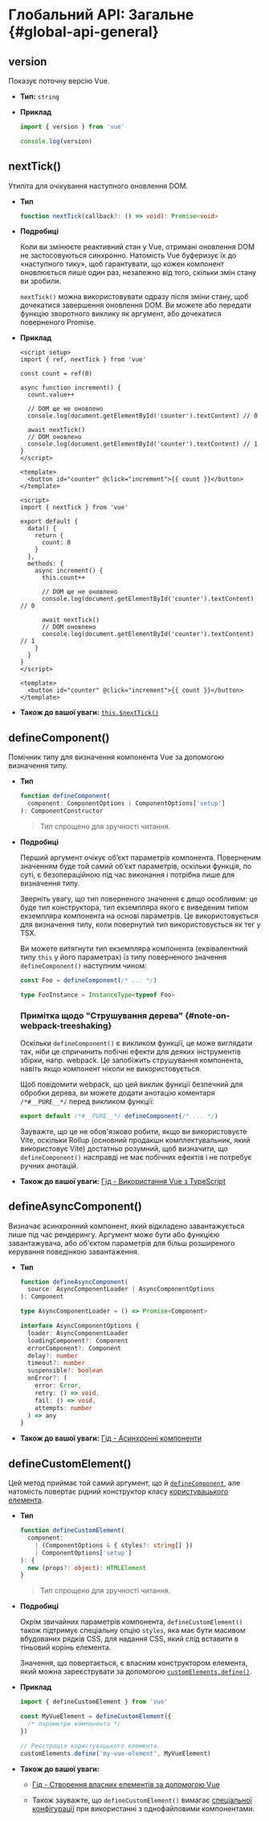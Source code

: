 # Глобальний API: Загальне {#global-api-general}

## version

Показує поточну версію Vue.

- **Тип:** `string`

- **Приклад**

  ```js
  import { version } from 'vue'

  console.log(version)
  ```

## nextTick()

Утиліта для очікування наступного оновлення DOM.

- **Тип**

  ```ts
  function nextTick(callback?: () => void): Promise<void>
  ```

- **Подробиці**

  Коли ви змінюєте реактивний стан у Vue, отримані оновлення DOM не застосовуються синхронно. Натомість Vue буферизує їх до «наступного тику», щоб гарантувати, що кожен компонент оновлюється лише один раз, незалежно від того, скільки змін стану ви зробили.

  `nextTick()` можна використовувати одразу після зміни стану, щоб дочекатися завершення оновлення DOM. Ви можете або передати функцію зворотного виклику як аргумент, або дочекатися поверненого Promise.

- **Приклад**

  <div class="composition-api">

  ```vue
  <script setup>
  import { ref, nextTick } from 'vue'

  const count = ref(0)

  async function increment() {
    count.value++

    // DOM ще не оновлено
    console.log(document.getElementById('counter').textContent) // 0

    await nextTick()
    // DOM оновлено
    console.log(document.getElementById('counter').textContent) // 1
  }
  </script>

  <template>
    <button id="counter" @click="increment">{{ count }}</button>
  </template>
  ```

  </div>
  <div class="options-api">

  ```vue
  <script>
  import { nextTick } from 'vue'

  export default {
    data() {
      return {
        count: 0
      }
    },
    methods: {
      async increment() {
        this.count++

        // DOM ще не оновлено
        console.log(document.getElementById('counter').textContent) // 0

        await nextTick()
        // DOM оновлено
        console.log(document.getElementById('counter').textContent) // 1
      }
    }
  }
  </script>

  <template>
    <button id="counter" @click="increment">{{ count }}</button>
  </template>
  ```

  </div>

- **Також до вашої уваги:** [`this.$nextTick()`](/api/component-instance.html#nexttick)

## defineComponent()

Помічник типу для визначення компонента Vue за допомогою визначення типу.

- **Тип**

  ```ts
  function defineComponent(
    component: ComponentOptions | ComponentOptions['setup']
  ): ComponentConstructor
  ```

  > Тип спрощено для зручності читання.

- **Подробиці**

  Перший аргумент очікує об’єкт параметрів компонента. Поверненим значенням буде той самий об’єкт параметрів, оскільки функція, по суті, є безопераційною під час виконання і потрібна лише для визначення типу.

  Зверніть увагу, що тип поверненого значення є дещо особливим: це буде тип конструктора, тип екземпляра якого є виведеним типом екземпляра компонента на основі параметрів. Це використовується для визначення типу, коли повернутий тип використовується як тег у TSX.

  Ви можете витягнути тип екземпляра компонента (еквівалентний типу `this` у його параметрах) із типу поверненого значення `defineComponent()` наступним чином:

  ```ts
  const Foo = defineComponent(/* ... */)

  type FooInstance = InstanceType<typeof Foo>
  ```

  ### Примітка щодо "Струшування дерева" {#note-on-webpack-treeshaking}

  Оскільки `defineComponent()` є викликом функції, це може виглядати так, ніби це спричинить побічні ефекти для деяких інструментів збірки, напр. webpack. Це запобіжить струшування компонента, навіть якщо компонент ніколи не використовується.

  Щоб повідомити webpack, що цей виклик функції безпечний для обробки дерева, ви можете додати анотацію коментаря `/*#__PURE__*/` перед викликом функції:

  ```js
  export default /*#__PURE__*/ defineComponent(/* ... */)
  ```

  Зауважте, що це не обов'язково робити, якщо ви використовуєте Vite, оскільки Rollup (основний продакшн комплектувальник, який використовує Vite) достатньо розумний, щоб визначити, що `defineComponent()` насправді не має побічних ефектів і не потребує ручних анотацій.

- **Також до вашої уваги:** [Гід - Використання Vue з TypeScript](/guide/typescript/overview.html#general-usage-notes)

## defineAsyncComponent()

Визначає асинхронний компонент, який відкладено завантажується лише під час рендерингу. Аргумент може бути або функцією завантажувача, або об'єктом параметрів для більш розширеного керування поведінкою завантаження.

- **Тип**

  ```ts
  function defineAsyncComponent(
    source: AsyncComponentLoader | AsyncComponentOptions
  ): Component

  type AsyncComponentLoader = () => Promise<Component>

  interface AsyncComponentOptions {
    loader: AsyncComponentLoader
    loadingComponent?: Component
    errorComponent?: Component
    delay?: number
    timeout?: number
    suspensible?: boolean
    onError?: (
      error: Error,
      retry: () => void,
      fail: () => void,
      attempts: number
    ) => any
  }
  ```

- **Також до вашої уваги:** [Гід - Асинхронні компоненти](/guide/components/async.html)

## defineCustomElement()

Цей метод приймає той самий аргумент, що й [`defineComponent`](#definecomponent), але натомість повертає рідний конструктор класу [користувацького елемента](https://developer.mozilla.org/en-US/docs/Web/Web_Components/Using_custom_elements).

- **Тип**

  ```ts
  function defineCustomElement(
    component:
      | (ComponentOptions & { styles?: string[] })
      | ComponentOptions['setup']
  ): {
    new (props?: object): HTMLElement
  }
  ```

  > Тип спрощено для зручності читання.

- **Подробиці**

  Окрім звичайних параметрів компонента, `defineCustomElement()` також підтримує спеціальну опцію `styles`, яка має бути масивом вбудованих рядків CSS, для надання CSS, який слід вставити в тіньовий корінь елемента.

  Значення, що повертається, є власним конструктором елемента, який можна зареєструвати за допомогою [`customElements.define()`](https://developer.mozilla.org/en-US/docs/Web/API/CustomElementRegistry/define).

- **Приклад**

  ```js
  import { defineCustomElement } from 'vue'

  const MyVueElement = defineCustomElement({
    /* параметри компонента */
  })

  // Реєстрація користувацького елемента.
  customElements.define('my-vue-element', MyVueElement)
  ```

- **Також до вашої уваги:**

  - [Гід - Створення власних елементів за допомогою Vue](/guide/extras/web-components.html#building-custom-elements-with-vue)

  - Також зауважте, що `defineCustomElement()` вимагає [спеціальної конфігурації](/guide/extras/web-components.html#sfc-as-custom-element) при використанні з однофайловими компонентами.
